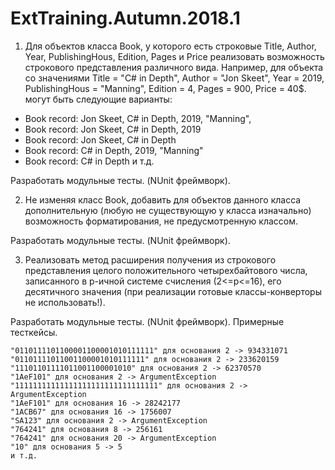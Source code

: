 # ExtTraining.Autumn.2018.1

1. Для объектов класса Book, у которого есть строковые Title, Author, Year, PublishingHous, Edition, Pages и Price реализовать
возможность строкового представления различного вида. Например, для объекта со значениями
    Title = "C# in Depth", 
    Author = "Jon Skeet", 
    Year = 2019, 
    PublishingHous = "Manning", 
    Edition = 4, 
    Pages = 900, 
    Price = 40$.
могут быть следующие варианты:
 - Book record: Jon Skeet, C# in Depth, 2019, "Manning", 
 - Book record: Jon Skeet, C# in Depth, 2019
 - Book record: Jon Skeet, C# in Depth
 - Book record: C# in Depth, 2019, "Manning"
 - Book record: C# in Depth и т.д.
 
Разработать модульные тесты. (NUnit фреймворк).

2. Не изменяя класс Book, добавить для объектов данного класса дополнительную (любую не существующую у класса изначально) возможность 
форматирования, не предусмотренную классом. 

Разработать модульные тесты. (NUnit фреймворк).

3. Реализовать метод расширения получения из строкового представления целого положительного четырехбайтового числа, записанного в p-ичной 
системе счисления (2<=p<=16), его десятичного значения (при реализации готовые классы-конверторы не использовать!). 

Разработать модульные тесты. (NUnit фреймворк). Примерные тесткейсы.

    "0110111101100001100001010111111" для основания 2 -> 934331071
    "01101111011001100001010111111" для основания 2 -> 233620159
    "11101101111011001100001010" для основания 2 -> 62370570
    "1AeF101" для основания 2 -> ArgumentException
    "11111111111111111111111111111111" для основания 2 -> ArgumentException
    "1AeF101" для основания 16 -> 28242177
    "1ACB67" для основания 16 -> 1756007
    "SA123" для основания 2 -> ArgumentException
    "764241" для основания 8 -> 256161
    "764241" для основания 20 -> ArgumentException
    "10" для основания 5 -> 5
    и т.д.
